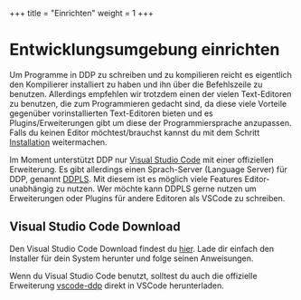 +++
title = "Einrichten"
weight = 1
+++

# Entwicklungsumgebung einrichten

Um Programme in DDP zu schreiben und zu kompilieren reicht es eigentlich den Kompilierer installiert zu haben und ihn über die Befehlszeile zu benutzen.
Allerdings empfehlen wir trotzdem einen der vielen Text-Editoren zu benutzen, die zum Programmieren gedacht sind, da diese viele Vorteile gegenüber vorinstallierten Text-Editoren bieten und es Plugins/Erweiterungen gibt um diese der Programmiersprache anzupassen.
Falls du keinen Editor möchtest/brauchst kannst du mit dem Schritt [Installation](/Einstieg/Installation) weitermachen.

Im Moment unterstützt DDP nur [Visual Studio Code](https://code.visualstudio.com/) mit einer offiziellen Erweiterung.
Es gibt allerdings einen Sprach-Server (Language Server) für DDP, genannt [DDPLS](https://github.com/DDP-Projekt/DDPLS). Mit diesem ist es möglich viele Features Editor-unabhängig zu nutzen. Wer möchte kann DDPLS gerne nutzen um Erweiterungen oder Plugins für andere Editoren als VSCode zu schreiben.

## Visual Studio Code Download

Den Visual Studio Code Download findest du [hier](https://code.visualstudio.com/Download).
Lade dir einfach den Installer für dein System herunter und folge seinen Anweisungen.

Wenn du Visual Studio Code benutzt, solltest du auch die offizielle Erweiterung [vscode-ddp](https://marketplace.visualstudio.com/items?itemName=DDP-Projekt.vscode-ddp) direkt in VSCode herunterladen.